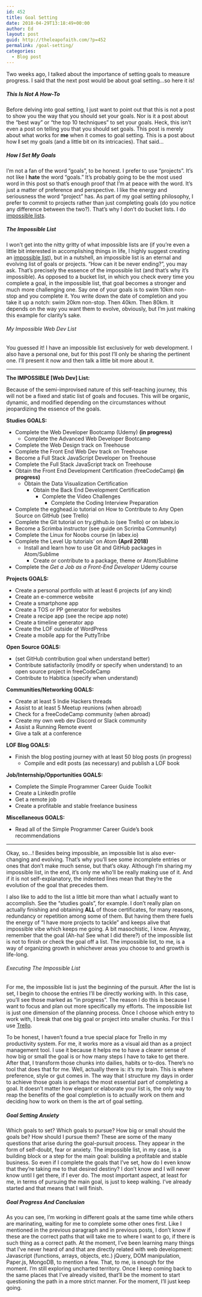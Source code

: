 ```yaml
---
id: 452
title: Goal Setting
date: 2018-04-29T13:18:49+00:00
author: Ed
layout: post
guid: http://theleapofaith.com/?p=452
permalink: /goal-setting/
categories:
  - Blog post
---
```

Two weeks ago, I talked about the importance of setting goals to measure progress. I said that the next post would be about goal setting&#8230;so here it is!

##### This Is Not A How-To

Before delving into goal setting, I just want to point out that this is not a post to show you the way that you should set your goals. Nor is it a post about the “best way” or “the top 10 techniques” to set your goals. Heck, this isn’t even a post on telling you that you should set goals. This post is merely about what works for **me** when it comes to goal setting. This is a post about how **I** set my goals (and a little bit on its intricacies). That said…

##### How I Set My Goals

I’m not a fan of the word “goals”, to be honest. I prefer to use &#8220;projects&#8221;. It’s not like I **hate** the word “goals.” It’s probably going to be the most used word in this post so that’s enough proof that I’m at peace with the word. It’s just a matter of preference and perspective. I like the energy and seriousness the word “project” has. As part of my goal setting philosophy, I prefer to commit to projects rather than just completing goals (do you notice any difference between the two?). That’s why I don’t do bucket lists. I do [impossible lists](https://impossiblehq.com/the-impossible-list-is-not-a-bucket-list/).

##### The Impossible List

I won’t get into the nitty gritty of what impossible lists are (if you’re even a little bit interested in accomplishing things in life, I highly suggest creating an [impossible list](https://impossiblehq.com/the-impossible-list-is-not-a-bucket-list/)), but in a nutshell, an impossible list is an eternal and evolving list of goals or projects. &#8220;How can it be never ending?”, you may ask. That’s precisely the essence of the impossible list (and that’s why it’s impossible). As opposed to a bucket list, in which you check every time you complete a goal, in the impossible list, that goal becomes a stronger and much more challenging one. Say one of your goals is to swim 10km non-stop and you complete it. You write down the date of completion and you take it up a notch: swim 20km non-stop. Then 40km. Then 80km. It depends on the way you want them to evolve, obviously, but I’m just making this example for clarity’s sake.

###### My Impossible Web Dev List

You guessed it! I have an impossible list exclusively for web development. I also have a personal one, but for this post I’ll only be sharing the pertinent one. I’ll present it now and then talk a little bit more about it.

* * *

**The <span class="impossible completed">IMPOSSIBLE</span> [Web Dev] List:**

Because of the semi-improvised nature of this self-teaching journey, this will not be a fixed and static list of goals and focuses. This will be organic, dynamic, and modified depending on the circumstances without jeopardizing the essence of the goals.

**Studies GOALS:**

  * Complete the Web Developer Bootcamp (Udemy) **(in progress)** 
      * Complete the Advanced Web Developer Bootcamp
  * Complete the Web Design track on Treehouse
  * Complete the Front End Web Dev track on Treehouse
  * Become a Full Stack JavaScript Developer on Treehouse
  * Complete the Full Stack JavaScript track on Treehouse
  * Obtain the Front End Development Certification (freeCodeCamp) **(in progress)** 
      * Obtain the Data Visualization Certification 
          * Obtain the Back End Development Certification 
              * Complete the Video Challenges 
                  * Complete the Coding Interview Preparation
  * Complete the egghead.io tutorial on How to Contribute to Any Open Source on GitHub (see Trello)
  * Complete the Git tutorial on try.github.io (see Trello) or on labex.io
  * Become a Scrimba instructor (see guide on Scrimba Community)
  * Complete the Linux for Noobs course (in labex.io)
  * <span class="completed">Complete the Level Up tutorials’ on Atom</span> **(April 2018)** 
      * Install and learn how to use Git and GitHub packages in Atom/Sublime 
          * Create or contribute to a package, theme or Atom/Sublime
  * Complete the _Get a Job as a Front-End Developer_ Udemy course

**Projects GOALS:**

  * Create a personal portfolio with at least 6 projects (of any kind)
  * Create an e-commerce website
  * Create a smartphone app
  * Create a TOS or PP generator for websites
  * Create a recipe app (see the recipe app note)
  * Create a timeline generator app
  * Create the LOF outside of WordPress
  * Create a mobile app for the PuttyTribe

**Open Source GOALS:**

  * (set GitHub contribution goal when understand better)
  * Contribute satisfactorily (modify or specify when understand) to an open source project in freeCodeCamp
  * Contribute to Habitica (specify when understand)

**Communities/Networking GOALS:**

  * Create at least 5 Indie Hackers threads
  * Assist to at least 5 Meetup reunions (when abroad)
  * Check for a freeCodeCamp community (when abroad)
  * Create my own web dev Discord or Slack community
  * Assist a Running Remote event
  * Give a talk at a conference

**LOF Blog GOALS:**

  * Finish the blog posting journey with at least 50 blog posts (in progress) 
      * Compile and edit posts (as necessary) and publish a LOF book

**Job/Internship/Opportunities GOALS:** 

  * Complete the Simple Programmer Career Guide Toolkit
  * Create a LinkedIn profile
  * Get a remote job
  * Create a profitable and stable freelance business

**Miscellaneous GOALS:**

  * Read all of the Simple Programmer Career Guide’s book recommendations

* * *

Okay, so&#8230;! Besides being impossible, an impossible list is also ever-changing and evolving. That’s why you’ll see some incomplete entries or ones that don’t make much sense, but that’s okay. Although I’m sharing my impossible list, in the end, it’s only me who’ll be really making use of it. And if it is not self-explanatory, the indented lines mean that they’re the evolution of the goal that precedes them.

I also like to add to the list a little bit more than what I actually want to accomplish. See the “studies goals”, for example. I don’t really plan on actually finishing and obtaining **ALL** of those certificates, for many reasons, redundancy or repetition among some of them. But having them there fuels the energy of “I have more projects to tackle” and keeps alive that impossible vibe which keeps me going. A bit masochistic, I know. Anyway, remember that the goal (Ah-ha! See what I did there?) of the impossible list is not to finish or check the goal off a list. The impossible list, to me, is a way of organizing growth in whichever areas you choose to and growth is life-long.

###### Executing The Impossible List

For me, the impossible list is just the beginning of the pursuit. After the list is set, I begin to choose the entries I’ll be directly working with. In this case, you’ll see those marked as “in progress”. The reason I do this is because I want to focus and plan out more specifically my efforts. The impossible list is just one dimension of the planning process. Once I choose which entry to work with, I break that one big goal or project into smaller chunks. For this I use [Trello](http://trello.com).

To be honest, I haven’t found a true special place for Trello in my productivity system. For me, it works more as a visual aid than as a project management tool. I use it because it helps me to have a clearer sense of how big or small the goal is or how many steps I have to take to get there. After that, I transform those chunks into dailies, habits or to-dos. There’s no tool that does that for me. Well, actually there is: it’s my brain. This is where preference, style or gut comes in. The way that I structure my days in order to achieve those goals is perhaps the most essential part of completing a goal. It doesn’t matter how elegant or elaborate your list is, the only way to reap the benefits of the goal completion is to actually work on them and deciding how to work on them is the art of goal setting.

##### Goal Setting Anxiety

Which goals to set? Which goals to pursue? How big or small should the goals be? How should I pursue them? These are some of the many questions that arise during the goal-pursuit process. They appear in the form of self-doubt, fear or anxiety. The impossible list, in my case, is a building block or a step for the main goal: building a profitable and stable business. So even if I complete the goals that I’ve set, how do I even know that they’re taking me to that desired destiny? I don’t know and I will never know until I get there, if I ever do. The most important aspect, at least for me, in terms of pursuing the main goal, is just to keep walking. I’ve already started and that means that I will finish.

##### Goal Progress And Conclusion

As you can see, I’m working in different goals at the same time while others are marinating, waiting for me to complete some other ones first. Like I mentioned in the previous paragraph and in previous posts, I don’t know if these are the correct paths that will take me to where I want to go, if there is such thing as a correct path. At the moment, I’ve been learning many things that I’ve never heard of and that are directly related with web development: Javascript (functions, arrays, objects, etc.) jQuery, DOM manipulation, Paper.js, MongoDB, to mention a few. That, to me, is enough for the moment. I’m still exploring uncharted territory. Once I keep coming back to the same places that I’ve already visited, that’ll be the moment to start questioning the path in a more strict manner. For the moment, I’ll just keep going.